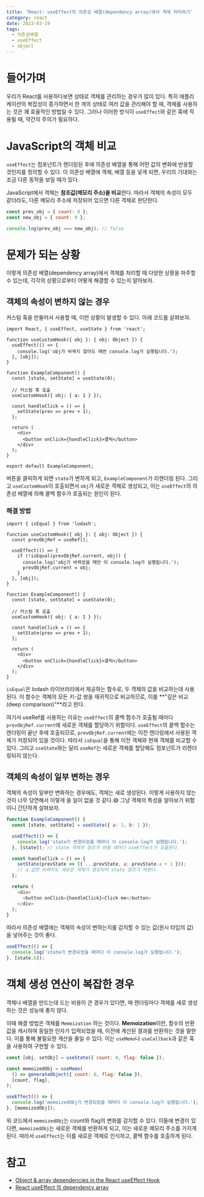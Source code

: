 ```yaml
---
title: 'React: useEffect의 의존성 배열(dependency array)에서 객체 처리하기'
category: react
date: 2023-03-19
tags:
  - 의존성배열
  - useEffect
  - object
---
```


# 들어가며

우리가 React를 사용하다보면 상태로 객체를 관리하는 경우가 많이 있다. 특히 애플리케이션의 복잡성이 증가하면서 한 개의 상태로 여러 값을 관리해야 할 때, 객체를 사용하는 것은 꽤 효율적인 방법일 수 있다. 그러나 이러한 방식이 `useEffect`와 같은 훅에 적용될 때, 약간의 주의가 필요하다.

# JavaScript의 객체 비교

`useEffect`는 컴포넌트가 렌더링된 후에 의존성 배열을 통해 어떤 값의 변화에 반응할 것인지를 정의할 수 있다. 이 의존성 배열에 객체, 배열 등을 넣게 되면, 우리의 기대와는 조금 다른 동작을 보일 때가 있다.

JavaScript에서 객체는 **참조값(메모리 주소)을 비교**한다. 따라서 객체의 속성이 모두 같더라도, 다른 메모리 주소에 저장되어 있으면 다른 객체로 판단한다.

```js
const prev_obj = { count: 0 };
const new_obj = { count: 0 };

console.log(prev_obj === new_obj); // false
```

# 문제가 되는 상황

이렇게 의존성 배열(dependency array)에서 객체를 처리할 때 다양한 상황을 마주할 수 있는데, 각각의 상황으로부터 어떻게 해결할 수 있는지 알아보자.

## 객체의 속성이 변하지 않는 경우

커스텀 훅을 만들어서 사용할 때, 이런 상황이 발생할 수 있다. 아래 코드를 살펴보자.

```tsx
import React, { useEffect, useState } from 'react';

function useCustomHook({ obj }: { obj: Object }) {
  useEffect(() => {
    console.log('obj가 바뀌지 않아도 매번 console.log가 실행됩니다.');
  }, [obj]);
}

function ExampleComponent() {
  const [state, setState] = useState(0);

  // 커스텀 훅 호출
  useCustomHook({ obj: { a: 1 } });

  const handleClick = () => {
    setState(prev => prev + 1);
  };

  return (
    <div>
      <button onClick={handleClick}>클릭</button>
    </div>
  );
}

export default ExampleComponent;
```

버튼을 클릭하게 되면 `state`가 변하게 되고, `ExampleComponent`가 리렌더링 된다. 그리고 `useCustomHook`이 호출되면서 `obj`가 새로운 객체로 생성되고, 이는 `useEffect`의 의존성 배열에 의해 콜백 함수가 호출되는 원인이 된다.

### 해결 방법

```tsx
import { isEqual } from 'lodash';

function useCustomHook({ obj }: { obj: Object }) {
  const prevObjRef = useRef();

  useEffect(() => {
    if (!isEqual(prevObjRef.current, obj)) {
      console.log('obj가 바뀌었을 때만 이 console.log가 실행됩니다.');
      prevObjRef.current = obj;
    }
  }, [obj]);
}

function ExampleComponent() {
  const [state, setState] = useState(0);

  // 커스텀 훅 호출
  useCustomHook({ obj: { a: 1 } });

  const handleClick = () => {
    setState(prev => prev + 1);
  };

  return (
    <div>
      <button onClick={handleClick}>클릭</button>
    </div>
  );
}
```

`isEqual`은 lodash 라이브러리에서 제공하는 함수로, 두 객체의 값을 비교하는데 사용된다. 이 함수는 객체의 모든 키-값 쌍을 재귀적으로 비교하므로, 이를 **"깊은 비교(deep comparison)"**라고 한다.

여기서 useRef를 사용하는 이유는 `useEffect`의 콜백 함수가 호출될 때마다 `prevObjRef.current`에 새로운 객체를 할당하기 위함이다. `useEffect`의 콜백 함수는 렌더링이 끝난 후에 호출되므로, `prevObjRef.current`에는 이전 렌더링에서 사용된 객체가 저장되어 있을 것이다. 따라서 `isEqual`을 통해 이전 객체와 현재 객체를 비교할 수 있다. 그리고 `useState`와는 달리 `useRef`는 새로운 객체를 할당해도 컴포넌트가 리렌더링되지 않는다.

## 객체의 속성이 일부 변하는 경우

객체의 속성이 일부만 변화하는 경우에도, 객체는 새로 생성된다. 이렇게 사용하지 않는 것이 너무 당연해서 이렇게 쓸 일이 없을 것 같다.😅 그냥 객체의 특성을 알아보기 위함이니 간단하게 살펴보자.

```js
function ExampleComponent() {
  const [state, setState] = useState({ a: 1, b: 1 });

  useEffect(() => {
    console.log('state가 변경되었을 때마다 이 console.log가 실행됩니다.');
  }, [state]); // state 객체의 참조가 바뀔 때마다 useEffect가 호출된다.

  const handleClick = () => {
    setState(prevState => ({ ...prevState, a: prevState.a + 1 }));
    // a 값만 바뀌어도 새로운 객체가 생성되어 state 참조가 바뀐다.
  };

  return (
    <div>
      <button onClick={handleClick}>Click me</button>
    </div>
  );
}
```

따라서 의존성 배열에는 객체의 속성이 변하는지를 감지할 수 있는 값(원시 타입의 값)을 넣어주는 것이 좋다.

```js
useEffect(() => {
  console.log('state가 변경되었을 때마다 이 console.log가 실행됩니다.');
}, [state.b]);
```

# 객체 생성 연산이 복잡한 경우

객체나 배열을 만드는데 드는 비용이 큰 경우가 있다면, 매 렌더링마다 객체를 새로 생성하는 것은 성능에 좋지 않다.

이때 해결 방법은 객체를 `Memoization` 하는 것이다. **Memoization**이란, 함수의 반환값을 캐시하여 동일한 인자가 입력되었을 때, 이전에 계산된 결과를 반환하는 것을 말한다. 이를 통해 불필요한 계산을 줄일 수 있다. 이는 `useMemo`나 `useCallback`과 같은 훅을 사용하여 구현할 수 있다.

```js
const [obj, setObj] = useState({ count: 0, flag: false });

const memoizedObj = useMemo(
  () => generateObject({ count: 0, flag: false }),
  [count, flag],
);

useEffect(() => {
  console.log('memoizedObj가 변경되었을 때마다 이 console.log가 실행됩니다.');
}, [memoizedObj]);
```

위 코드에서 `memoizedObj`는 count와 flag의 변화를 감지할 수 있다. 이들에 변경이 있다면, `memoizedObj`는 새로운 객체를 반환하게 되고, 이는 새로운 메모리 주소를 가지게 된다. 따라서 `useEffect`는 이를 새로운 객체로 인식하고, 콜백 함수를 호출하게 된다.

# 참고

- [Object & array dependencies in the React useEffect Hook](https://www.benmvp.com/blog/object-array-dependencies-react-useEffect-hook/)
- [React useEffect 의 dependency array](https://sgwanlee.medium.com/useeffect%EC%9D%98-dependency-array-ebd15f35403a)

